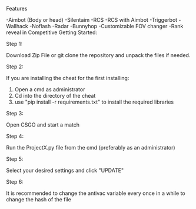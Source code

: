 Features

-Aimbot (Body or head)
-Silentaim
-RCS
-RCS with Aimbot
-Triggerbot
-Wallhack
-Noflash
-Radar
-Bunnyhop
-Customizable FOV changer
-Rank reveal in Competitive
Getting Started:

Step 1:

Download Zip File or git clone the repository and unpack the files if needed.

Step 2:

If you are installing the cheat for the first installing:
  1. Open a cmd as administrator
  2. Cd into the directory of the cheat
  3. use "pip install -r requirements.txt" to install the required libraries

Step 3:

Open CSGO and start a match

Step 4:

Run the ProjectX.py file from the cmd (preferably as an administrator)

Step 5:

Select your desired settings and click "UPDATE"

Step 6:

It is recommended to change the antivac variable every once in a while to change the hash of the file
